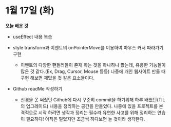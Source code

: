 # 1월 17일 (화)

**오늘 배운 것**

- useEffect 내용 복습
- style transform과 이벤트의 onPointerMove를 이용하여 마우스 커서 따라가기 구현

  * 이벤트의 다양한 핸들러들이 존재 하는 것을 하나하나 봤는데, 유용한 기능들이 많은 것 같다.(Ex, Drag, Cursor, Mouse 등등) 나중에 개인 웹사이트 만들 때 구현 해보면 재밌을 것 같은 요소들이다.
- Github readMe 작성하기

  * 신경을 못 써줬던 Github에 다시 꾸준히 commit을 하기위해 하루 배웠던(TIL의 업그레이드) 내용을 정리하는 공간을 만들었다. 나중에 있을 프로젝트를 본격적으로 시작 하려면 생각과 정리는 필수라 유연한 사고를 위해 정리하는 연습이 필요하다! 아직은 멀었지만 조금씩 하다보면 늘 것이라 생각한다.
